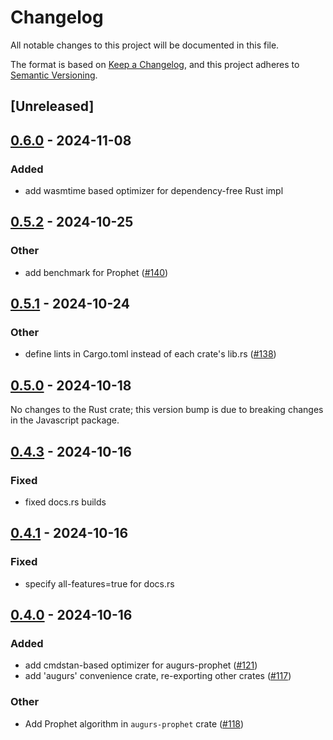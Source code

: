 # Changelog

All notable changes to this project will be documented in this file.

The format is based on [Keep a Changelog](https://keepachangelog.com/en/1.0.0/),
and this project adheres to [Semantic Versioning](https://semver.org/spec/v2.0.0.html).

## [Unreleased]

## [0.6.0](https://github.com/grafana/augurs/compare/augurs-v0.5.4...augurs-v0.6.0) - 2024-11-08

### Added

- add wasmtime based optimizer for dependency-free Rust impl

## [0.5.2](https://github.com/grafana/augurs/compare/augurs-v0.5.1...augurs-v0.5.2) - 2024-10-25

### Other

- add benchmark for Prophet ([#140](https://github.com/grafana/augurs/pull/140))

## [0.5.1](https://github.com/grafana/augurs/compare/augurs-v0.5.0...augurs-v0.5.1) - 2024-10-24

### Other

- define lints in Cargo.toml instead of each crate's lib.rs ([#138](https://github.com/grafana/augurs/pull/138))

## [0.5.0](https://github.com/grafana/augurs/compare/augurs-v0.5.0...augurs-v0.4.3) - 2024-10-18

No changes to the Rust crate; this version bump is due to breaking changes in the
Javascript package.

## [0.4.3](https://github.com/grafana/augurs/compare/augurs-v0.4.1...augurs-v0.4.3) - 2024-10-16

### Fixed

- fixed docs.rs builds

## [0.4.1](https://github.com/grafana/augurs/compare/augurs-v0.4.0...augurs-v0.4.1) - 2024-10-16

### Fixed

- specify all-features=true for docs.rs

## [0.4.0](https://github.com/grafana/augurs/compare/augurs-v0.3.1...augurs-v0.4.0) - 2024-10-16

### Added

- add cmdstan-based optimizer for augurs-prophet ([#121](https://github.com/grafana/augurs/pull/121))
- add 'augurs' convenience crate, re-exporting other crates ([#117](https://github.com/grafana/augurs/pull/117))

### Other

- Add Prophet algorithm in `augurs-prophet` crate ([#118](https://github.com/grafana/augurs/pull/118))
